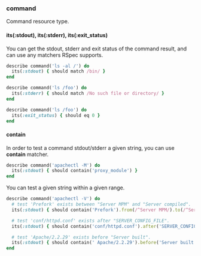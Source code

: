 ### <a name="command">command</a>

Command resource type.

#### its(:stdout), its(:stderr), its(:exit_status)

You can get the stdout, stderr and exit status of the command result, and can use any matchers RSpec supports.

```ruby
describe command('ls -al /') do
  its(:stdout) { should match /bin/ }
end

describe command('ls /foo') do
  its(:stderr) { should match /No such file or directory/ }
end

describe command('ls /foo') do
  its(:exit_status) { should eq 0 }
end
```

#### contain

In order to test a command stdout/stderr a given string, you can use **contain** matcher.

```ruby
describe command('apachectl -M') do
  its(:stdout) { should contain('proxy_module') }
end
```

You can test a given string within a given range.

```ruby
describe command('apachectl -V') do
  # test 'Prefork' exists between "Server MPM" and "Server compiled".
  its(:stdout) { should contain('Prefork').from(/^Server MPM/).to(/^Server compiled/) }

  # test 'conf/httpd.conf' exists after "SERVER_CONFIG_FILE".
  its(:stdout) { should contain('conf/httpd.conf').after('SERVER_CONFIG_FILE') }

  # test 'Apache/2.2.29' exists before "Server built".
  its(:stdout) { should contain(' Apache/2.2.29').before('Server built') }
end
```
